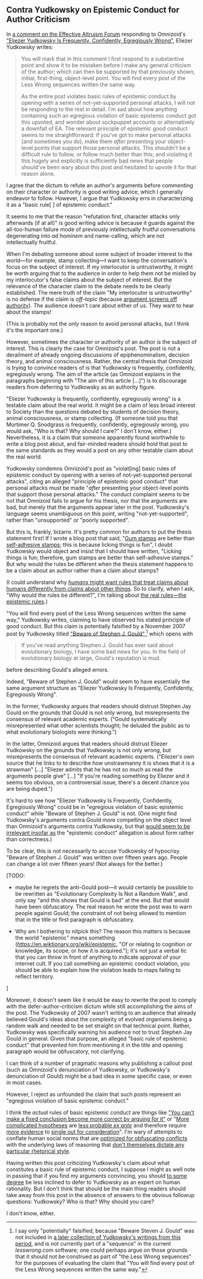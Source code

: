 ## Contra Yudkowsky on Epistemic Conduct for Author Criticism

In [a comment on the Effective Altruism Forum](https://forum.effectivealtruism.org/posts/ZS9GDsBtWJMDEyFXh/eliezer-yudkowsky-is-frequently-confidently-egregiously?commentId=7fs5nHEkK6AGgPAJ9) responding to Omnizoid's ["Eliezer Yudkowsky Is Frequently, Confidently, Egregiously Wrong"](https://www.lesswrong.com/posts/TjyyngWFYvQWPpNNj/eliezer-yudkowsky-is-frequently-confidently-egregiously), Eliezer Yudkowsky writes:

> You will mark that in this comment I first respond to a substantive point and show it to be mistaken before I make any general criticism of the author; which can then be supported by that previously shown, initial, first-thing, object-level point. You will find every post of the Less Wrong sequences written the same way.
>
> As the entire post violates basic rules of epistemic conduct by opening with a series of not-yet-supported personal attacks, I will not be responding to the rest in detail. I'm sad about how anything containing such an egregious violation of basic epistemic conduct got this upvoted, and wonder about sockpuppet accounts or alternatively a downfall of EA. The relevant principle of epistemic good conduct seems to me straightforward: if you've got to make personal attacks (and sometimes you do), make them _after_ presenting your object-level points that support those personal attacks. This shouldn't be a difficult rule to follow, or follow much better than this; and violating it this hugely and explicitly is sufficiently bad news that people should've been wary about this post and hesitated to upvote it for that reason alone.

I agree that the dictum to refute an author's arguments before commenting on their character or authority is good writing advice, which I generally endeavor to follow. However, I argue that Yudkowsky errs in characterizing it as a "basic rule[ ] of epistemic conduct."

It seems to me that the reason "refutation first, character attacks only afterwards (if at all)" is good writing advice is because it guards against the all-too-human failure mode of previously intellectually fruitful conversations degenerating into _ad hominem_ and name-calling, which are not intellectually fruitful.

When I'm debating someone about some subject of broader interest to the world—for example, stamp collecting—I want to keep the conversation's focus on the subject of interest. If my interlocutor is untrustworthy, it might be worth arguing that to the audience in order to help them not be misled by my interlocutor's false claims about the subject of interest. But the relevance of the character claim to the debate needs to be clearly established. The mere truth of the claim "My interlocutor is untrustworthy" is no defense if the claim is _off-topic_ (because [argument screens off authority](https://www.lesswrong.com/posts/5yFRd3cjLpm3Nd6Di/argument-screens-off-authority)). The audience doesn't care about either of us. They want to hear about the stamps!

(This is probably not the _only_ reason to avoid personal attacks, but I think it's the important one.)

However, sometimes the character or authority of an author _is_ the subject of interest. This is clearly the case for Omnizoid's post. The post is not a derailment of already ongoing discussions of epiphenominalism, decision theory, and animal consciousness. Rather, the central thesis that Omnizoid is trying to convince readers of is that Yudkowsky is frequently, confidently, egregiously wrong. The aim of the article (as Omnizoid explains in the paragraphs beginning with "The aim of this article [...]") is to discourage readers from deferring to Yudkowsky as an authority figure. 

"Eliezer Yudkowsky is frequently, confidently, egregiously wrong" is a testable claim about the real world. It might be a claim of less broad interest to Society than the questions debated by students of decision theory, animal consciousness, or stamp collecting. (If someone told you that Mortimer Q. Snodgrass is frequently, confidently, egregiously wrong, you would ask, "Who is that? Why should I care?" I don't know, either.) Nevertheless, it is a claim that someone apparently found worthwhile to write a blog post about, and fair-minded readers should hold that post to the same standards as they would a post on any other testable claim about the real world.

Yudkowsky condemns Omnizoid's post as "violat[ing] basic rules of epistemic conduct by opening with a series of not-yet-supported personal attacks", citing an alleged "principle of epistemic good conduct" that personal attacks must be made "_after_ presenting your object-level points that support those personal attacks." The conduct complaint seems to be not that Omnizoid fails to argue for his thesis, nor that the arguments are bad, but merely that the arguments appear later in the post. Yudkowsky's language seems unambiguous on this point, writing "not-yet-supported", rather than "unsupported" or "poorly supported".

But this is, frankly, bizarre. It's pretty common for authors to put the thesis statement first! If I wrote a blog post that said, "[Gum stamps](https://en.wikipedia.org/wiki/Postage_stamp_gum) are better than [self-adhesive stamps](https://en.wikipedia.org/wiki/Self-adhesive_stamp); this is because licking things is fun", I doubt Yudkowsky would object and insist that I should have written, "Licking things is fun; therefore, gum stamps are better than self-adhesive stamps." But why would the rules be different when the thesis statement happens to be a claim about an author rather than a claim about stamps?

(I could understand why [_humans_ might want rules that treat claims about humans differently from claims about other things](https://www.lesswrong.com/posts/h2Hk2c2Gp5sY4abQh/lack-of-social-grace-is-an-epistemic-virtue). So to clarify, when I ask, "Why would the rules be different?", I'm talking about [the real rules—the epistemic rules](https://www.lesswrong.com/posts/eY45uCCX7DdwJ4Jha/no-one-can-exempt-you-from-rationality-s-laws).)

"You will find every post of the Less Wrong sequences written the same way," Yudkowsky writes, claiming to have observed his stated principle of good conduct. But this claim is potentially falsified by a November 2007 post by Yudkowsky titled ["Beware of Stephen J. Gould"](https://www.lesswrong.com/posts/BahoNzY2pzSeM2Dtk/beware-of-stephen-j-gould),[^sequence-scope] which opens with

> If you've read anything Stephen J. Gould has ever said about evolutionary biology, I have some bad news for you. In the field of evolutionary biology at large, Gould's reputation is mud.

before describing Gould's alleged errors.

[^sequence-scope]: I say only "potentially" falsified, because "Beware Steven J. Gould" was not included in [a later collection of Yudkowsky's writings from this period](https://www.readthesequences.com/), and is not currently part of a "sequence" in the current _lesswrong.com_ software; one could perhaps argue on those grounds that it should not be construed as part of "the Less Wrong sequences" for the purposes of evaluating the claim that "You will find every post of the Less Wrong sequences written the same way."

Indeed, "Beware of Stephen J. Gould" would seem to have essentially the same argument structure as "Eliezer Yudkowsky Is Frequently, Confidently, Egregiously Wrong".

In the former, Yudkowsky argues that readers should distrust Stephen Jay Gould on the grounds that Gould is not only wrong, but misrepresents the consensus of relevant academic experts. ("Gould systematically misrepresented what other scientists thought; he deluded the public as to what evolutionary biologists were thinking.")

In the latter, Omnizoid argues that readers should distrust Eliezer Yudkowsky on the grounds that Yudkowsky is not only wrong, but misrepresents the consensus of relevant academic experts. ("Eliezer's own source that he links to to describe how unstrawmanny it is shows that it is a strawman" [...] "Eliezer admits that he has not so much as read the arguments people give" [...] "If you're reading something by Eliezer and it seems too obvious, on a controversial issue, there's a decent chance you are being duped.")

It's hard to see how "Eliezer Yudkowsky Is Frequently, Confidently, Egregiously Wrong" could be in "egregious violation of basic epistemic conduct" while "Beware of Stephen J. Gould" is not. (One might find Yudkowsky's arguments contra Gould more compelling on the object level than Omnizoid's arguments contra Yudkowsky, but that [would seem to be irrelevant insofar as](https://www.lesswrong.com/posts/WQFioaudEH8R7fyhm/local-validity-as-a-key-to-sanity-and-civilization) the "epistemic conduct" allegation is about form rather than correctness.)

To be clear, this is not necessarily to accuse Yudkowsky of hypocrisy. "Beware of Stephen J. Gould" was written over fifteen years ago. People can change a lot over fifteen years! (Not always for the better.)

[TODO:

 * maybe he regrets the anti-Gould post—it would certainly be possible to be rewritten as "Evolutionary Complexity Is Not a Random Walk", and only say "and this shows that Gould is bad" at the end. But that would have been obfuscatory. The real reason he wrote the post was to warn people against Gould; the constraint of not being allowed to mention that in the title or first paragraph is obfuscatory.

 * Why am I bothering to nitpick this? The reason this matters is because the world "epistemic" means something (https://en.wiktionary.org/wiki/epistemic, "Of or relating to cognition or knowledge, its scope, or how it is acquired."); it's not just a verbal tic that you can throw in front of anything to indicate approval of your internet cult. If you call something an epistemic conduct violation, you should be able to explain how the violation leads to maps failing to reflect territory.

]

Moreover, it doesn't seem like it would be easy to rewrite the post to comply with the defer-author-criticism dictum while still accomplishing the aims of the post. The Yudkowsky of 2007 wasn't writing to an audience that already believed Gould's ideas about the complexity of evolved organisms being a random walk and needed to be set straight on that technical point. Rather, Yudkowsky was specifically warning his audience not to trust Stephen Jay Gould in general. Given that purpose, an alleged "basic rule of epistemic conduct" that prevented him from mentioning it in the title and opening paragraph would be obfuscatory, not clarifying.

I can think of a number of pragmatic reasons why publishing a callout post (such as Omnizoid's denunciation of Yudkowsky, or Yudkowsky's denunciation of Gould) might be a bad idea in some specific case, or even in most cases.

However, I reject as unfounded the claim that such posts represent an "egregious violation of basic epistemic conduct."

I think the _actual_ rules of basic epistemic conduct are things like ["You can't make a fixed conclusion become more correct by arguing for it"](https://www.lesswrong.com/posts/34XxbRFe54FycoCDw/the-bottom-line) or "[More complicated hypotheses](https://www.lesswrong.com/posts/Yq6aA4M3JKWaQepPJ/burdensome-details) are [less probable _ex ante_](https://www.lesswrong.com/posts/mB95aqTSJLNR9YyjH/message-length) and therefore require [more evidence](https://www.lesswrong.com/posts/nj8JKFoLSMEmD3RGp/how-much-evidence-does-it-take) to [single out for consideration](https://www.lesswrong.com/posts/X2AD2LgtKgkRNPj2a/privileging-the-hypothesis)". I'm wary of attempts to conflate human social norms that are [optimized for obfuscating conflicts](https://www.lesswrong.com/posts/e4GBj6jxRZcsHFSvP/assume-bad-faith) with the underlying laws of reasoning that [don't themselves dictate any particular rhetorical style](https://www.lesswrong.com/posts/SX6wQEdGfzz7GKYvp/rationalist-discourse-is-like-physicist-motors).

Having written this post criticizing Yudkowsky's claim about what constitutes a basic rule of epistemic conduct, I suppose I might as well note in passing that if you find my arguments convincing, you should [to some degree](https://www.lesswrong.com/posts/627DZcvme7nLDrbZu/update-yourself-incrementally) be less inclined to defer to Yudkowsky as an expert on human rationality. But I don't think that should be the main thing readers should take away from this post in the absence of answers to the obvious followup questions: Yudkowsky? Who is that? Why should you care?

I don't know, either.
